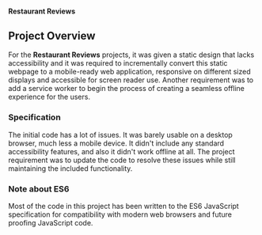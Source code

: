 
#### Restaurant Reviews

## Project Overview

For the **Restaurant Reviews** projects, it was given a static design that lacks accessibility and it was required to incrementally convert this static  webpage to a mobile-ready web application, responsive on different sized displays and accessible for screen reader use. Another requirement was to add a service worker to begin the process of creating a seamless offline experience for the users.

### Specification

The initial code has a lot of issues. It was barely usable on a desktop browser, much less a mobile device. It didn't include any standard accessibility features, and also it didn't  work offline at all. The project requirement was to update the code to resolve these issues while still maintaining the included functionality. 

### Note about ES6

Most of the code in this project has been written to the ES6 JavaScript specification for compatibility with modern web browsers and future proofing JavaScript code. 
